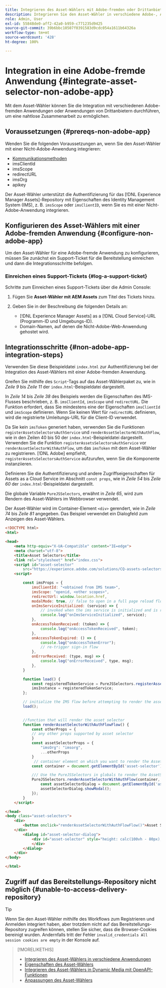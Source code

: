 ```yaml
---
title: Integrieren des Asset-Wählers mit Adobe-fremden oder Drittanbieteranwendungen
description: Integrieren Sie den Asset-Wähler in verschiedene Adobe-, Adobe-fremde- und Drittanbieter-Anwendungen.
role: Admin, User
exl-id: 55848de0-aff2-42a0-b959-c771235d9425
source-git-commit: 39b6bbc10507f0391583d9cdc054a1611b64326a
workflow-type: tm+mt
source-wordcount: '428'
ht-degree: 100%

---
```


# Integration in eine Adobe-fremde Anwendung {#integrate-asset-selector-non-adobe-app}

Mit dem Asset-Wähler können Sie die Integration mit verschiedenen Adobe-fremden Anwendungen oder Anwendungen von Drittanbietern durchführen, um eine nahtlose Zusammenarbeit zu ermöglichen.

## Voraussetzungen {#prereqs-non-adobe-app}

Wenden Sie die folgenden Voraussetzungen an, wenn Sie den Asset-Wähler mit einer Nicht-Adobe-Anwendung integrieren:

* [Kommunikationsmethoden](/help/assets/overview-asset-selector.md#prereqs)
* imsClientId
* imsScope
* redirectURL
* imsOrg
* apikey

Der Asset-Wähler unterstützt die Authentifizierung für das [!DNL Experience Manager Assets]-Repository mit Eigenschaften des Identity Management System (IMS), z. B. `imsScope` oder `imsClientID`, wenn Sie es mit einer Nicht-Adobe-Anwendung integrieren.

## Konfigurieren des Asset-Wählers mit einer Adobe-fremden Anwendung {#configure-non-adobe-app}

Um den Asset-Wähler für eine Adobe-fremde Anwendung zu konfigurieren, müssen Sie zunächst ein Support-Ticket für die Bereitstellung einreichen und dann die Integrationsschritte befolgen.

### Einreichen eines Support-Tickets {#log-a-support-ticket}

Schritte zum Einreichen eines Support-Tickets über die Admin Console:

1. Fügen Sie **Asset-Wähler mit AEM Assets** zum Titel des Tickets hinzu.

1. Geben Sie in der Beschreibung die folgenden Details an:

   * [!DNL Experience Manager Assets] as a [!DNL Cloud Service]-URL (Programm-ID und Umgebungs-ID).
   * Domain-Namen, auf denen die Nicht-Adobe-Web-Anwendung gehostet wird.

## Integrationsschritte {#non-adobe-app-integration-steps}

Verwenden Sie diese Beispieldatei `index.html` zur Authentifizierung bei der Integration des Asset-Wählers mit einer Adobe-fremden Anwendung.

Greifen Sie mithilfe des `Script`-Tags auf das Asset-Wählerpaket zu, wie in *Zeile 9* bis *Zeile 11* der `index.html`-Beispieldatei dargestellt.

In *Zeile 14* bis *Zeile 38* des Beispiels werden die Eigenschaften des IMS-Flusses beschrieben, z. B. `imsClientId`, `imsScope` und `redirectURL`. Die Funktion erfordert, dass Sie mindestens eine der Eigenschaften `imsClientId` und `imsScope` definieren. Wenn Sie keinen Wert für `redirectURL` definieren, wird die registrierte Umleitungs-URL für die Client-ID verwendet.

Da Sie kein `imsToken` generiert haben, verwenden Sie die Funktionen `registerAssetsSelectorsAuthService` und `renderAssetSelectorWithAuthFlow`, wie in den Zeilen 40 bis 50 der `index.html`-Beispieldatei dargestellt. Verwenden Sie die Funktion `registerAssetsSelectorsAuthService` vor `renderAssetSelectorWithAuthFlow`, um das `imsToken` mit dem Asset-Wähler zu registrieren. [!DNL Adobe] empfiehlt, `registerAssetsSelectorsAuthService` aufzurufen, wenn Sie die Komponente instanziieren.

Definieren Sie die Authentifizierung und andere Zugriffseigenschaften für Assets as a Cloud Service im Abschnitt `const props`, wie in *Zeile 54* bis *Zeile 60* der `index.html`-Beispieldatei dargestellt.

Die globale Variable `PureJSSelectors`, erwähnt in *Zeile 65*, wird zum Rendern des Asset-Wählers im Webbrowser verwendet.

Der Asset-Wähler wird im Container-Element `<div>` gerendert, wie in *Zeile 74* bis *Zeile 81* angegeben. Das Beispiel verwendet ein Dialogfeld zum Anzeigen des Asset-Wählers.

```html {line-numbers="true"}
<!DOCTYPE html>
<html>

<head>
    <meta http-equiv="X-UA-Compatible" content="IE=edge">
    <meta charset="utf-8">
    <title>Asset Selectors</title>
    <link rel="stylesheet" href="index.css">
    <script id="asset-selector"
        src="https://experience.adobe.com/solutions/CQ-assets-selectors/static-assets/resources/assets-selectors.js"></script>
    <script>

        const imsProps = {
            imsClientId: "<obtained from IMS team>",
            imsScope: "openid, <other scopes>",
            redirectUrl: window.location.href,
            modalMode: true, // false to open in a full page reload flow
            onImsServiceInitialized: (service) => {
                // invoked when the ims service is initialized and is ready
                console.log("onImsServiceInitialized", service);
            },
            onAccessTokenReceived: (token) => {
                console.log("onAccessTokenReceived", token);
            },
            onAccessTokenExpired: () => {
                console.log("onAccessTokenError");
                // re-trigger sign-in flow
            },
            onErrorReceived: (type, msg) => {
                console.log("onErrorReceived", type, msg);
            },
        }

        function load() {
            const registeredTokenService = PureJSSelectors.registerAssetsSelectorsAuthService(imsProps);
            imsInstance = registeredTokenService;
        };

        // initialize the IMS flow before attempting to render the asset selector
        load();
        

        //function that will render the asset selector
        function renderAssetSelectorWithAuthFlowFlow() {
            const otherProps = {
            // any other props supported by asset selector
            }
            const assetSelectorProps = {
                "imsOrg": "imsorg",
                ...otherProps
            }
             // container element on which you want to render the AssetSelector/DestinationSelector component
            const container = document.getElementById('asset-selector');

            /// Use the PureJSSelectors in globals to render the AssetSelector/DestinationSelector component
            PureJSSelectors.renderAssetSelectorWithAuthFlow(container, assetSelectorProps, () => {
                const assetSelectorDialog = document.getElementById('asset-selector-dialog');
                assetSelectorDialog.showModal();
            });
        }
    </script>

</head>
<body class="asset-selectors">
    <div>
        <button onclick="renderAssetSelectorWithAuthFlowFlow()">Asset Selector - Select Assets with Ims Flow</button>
    </div>
        <dialog id="asset-selector-dialog">
            <div id="asset-selector" style="height: calc(100vh - 80px); width: calc(100vw - 60px); margin: -20px;">
            </div>
        </dialog>
    </div>
</body>

</html>
```

## Zugriff auf das Bereitstellungs-Repository nicht möglich {#unable-to-access-delivery-repository}

>[!TIP]
>
>Wenn Sie den Asset-Wähler mithilfe des Workflows zum Registrieren und Anmelden integriert haben, aber trotzdem nicht auf das Bereitstellungs-Repository zugreifen können, stellen Sie sicher, dass die Browser-Cookies bereinigt wurden. Andernfalls tritt der Fehler `invalid_credentials All session cookies are empty` in der Konsole auf.

>[!MORELIKETHIS]
>
>* [Integrieren des Asset-Wählers in verschiedene Anwendungen](/help/assets/integrate-asset-selector.md)
>* [Eigenschaften des Asset-Wählers](/help/assets/asset-selector-properties.md)
>* [Integrieren des Asset-Wählers in Dynamic Media mit OpenAPI-Funktionen](/help/assets/integrate-asset-selector-dynamic-media-open-api.md)
>* [Anpassungen des Asset-Wählers](/help/assets/asset-selector-customization.md)
